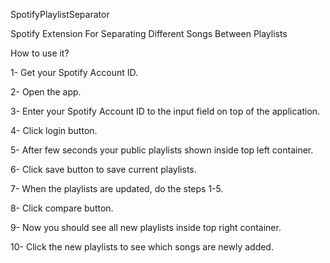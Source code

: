 SpotifyPlaylistSeparator

Spotify Extension For Separating Different Songs Between Playlists

How to use it?

1- Get your Spotify Account ID.

2- Open the app.

3- Enter your Spotify Account ID to the input field on top of the application.

4- Click login button.

5- After few seconds your public playlists shown inside top left container.

6- Click save button to save current playlists.

7- When the playlists are updated, do the steps 1-5.

8- Click compare button.

9- Now you should see all new playlists inside top right container.

10- Click the new playlists to see which songs are newly added. 
